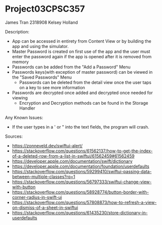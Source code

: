 # Project03CPSC357

James Tran 2318908
Kelsey Holland

Description:
- App can be accessed in entirety from Content View or by building the app and using the simulator.
- Master Password is created on first use of the app and the user must enter the password again if the app is opened after it is removed from memory
- Passwords can be added from the "Add a Password" Menu
- Passwords keys(with exception of master password) can be viewed in the "Saved Passwords" Menu
  - Passwords can be deleted from the detail view once the user taps on a key to see more information
- Passwords are decrypted once added and decrypted once needed for viewing
  - Encryption and Decryption methods can be found in the Storage Handler


Any Known Issues: 
- If the user types in a ' or " into the text fields, the program will crash. 



Sources:
- https://zonneveld.dev/swiftui-alert/
- https://stackoverflow.com/questions/61562137/how-to-get-the-index-of-a-deleted-row-from-a-list-in-swiftui/61562459#61562459
- https://developer.apple.com/documentation/swift/dictionary
- https://developer.apple.com/documentation/foundation/userdefaults
- https://stackoverflow.com/questions/59299410/swiftui-passing-data-between-multiple-classes?rq=1
- https://stackoverflow.com/questions/56797333/swiftui-change-view-with-button
- https://stackoverflow.com/questions/58928774/button-border-with-corner-radius-in-swift-ui
- https://stackoverflow.com/questions/57808873/how-to-refresh-a-view-on-dismiss-of-a-sheet-in-swiftui
- https://stackoverflow.com/questions/61435230/store-dictionary-in-userdefaults
